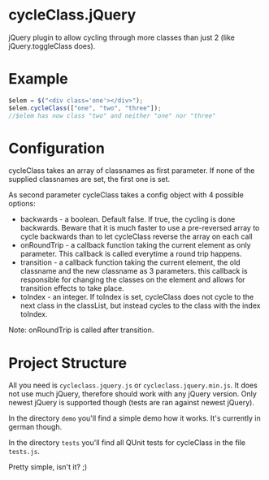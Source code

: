 cycleClass.jQuery
=================
jQuery plugin to allow cycling through more classes than just 2 (like jQuery.toggleClass does).

Example
=================
```JavaScript
$elem = $("<div class='one'></div>");
$elem.cycleClass(["one", "two", "three"]);
//$elem has now class "two" and neither "one" nor "three"
```

Configuration
=================
cycleClass takes an array of classnames as first parameter. If none of the supplied classnames are set, the first one is set.

As second parameter cycleClass takes a config object with 4 possible options:
* backwards - a boolean. Default false. If true, the cycling is done backwards. Beware that it is much faster to use a pre-reversed array to cycle backwards than to let cycleClass reverse the array on each call
* onRoundTrip - a callback function taking the current element as only parameter. This callback is called everytime a round trip happens.
* transition - a callback function taking the current element, the old classname and the new classname as 3 parameters. this callback is responsible for changing the classes on the element and allows for transition effects to take place.
* toIndex - an integer. If toIndex is set, cycleClass does not cycle to the next class in the classList, but instead cycles to the class with the index toIndex.

Note: onRoundTrip is called after transition.


Project Structure
=================
All you need is `cycleclass.jquery.js` or `cycleclass.jquery.min.js`. It does not use much jQuery, therefore should work with any jQuery version. Only newest jQuery is supported though (tests are ran against newest jQuery).

In the directory `demo` you'll find a simple demo how it works. It's currently in german though.

In the directory `tests` you'll find all QUnit tests for cycleClass in the file `tests.js`.

Pretty simple, isn't it? ;)